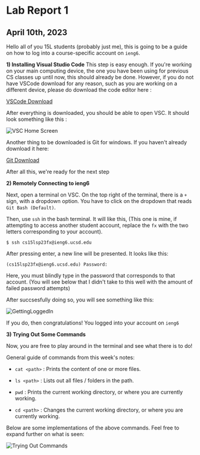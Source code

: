 Lab Report 1
=
April 10th, 2023 
-

Hello all of you 15L students (probably just me), this is going to be a guide on how to log into a course-specific account on `ieng6`.

**1) Installing Visual Studio Code**
This step is easy enough. If you're working on your main computing device, the one you have been using for previous CS classes up until now, this should already be done. However, if you do not have VSCode download for any reason, such as you are working on a different device, please do download the code editor here :

[VSCode Download](https://code.visualstudio.com/download)

After everything is downloaded, you should be able to open VSC. It should look something like this :

![VSC Home Screen](https://rnguerrero.github.io/cse15l-lab-reports/VSCode%20Downloaded.png)

Another thing to be downloaded is Git for windows. If you haven't already download it here:

[Git Download](https://gitforwindows.org/)

After all this, we're ready for the next step

**2) Remotely Connecting to ieng6**

Next, open a terminal on VSC. On the top right of the terminal, there is a `+` sign, with a dropdown option. You have to click on the dropdown that reads `Git Bash (Default)`.

Then, use `ssh` in  the bash terminal. It will like this, (This one is mine, if attempting to access another student account, replace the `fx` with the two letters corresponding to your account).

`$ ssh cs15lsp23fx@ieng6.ucsd.edu`

After pressing enter, a new line will be presented. It looks like this:

`(cs15lsp23fx@ieng6.ucsd.edu) Password:`

Here, you must blindly type in the password that corresponds to that account. (You will see below that I didn't take to this well with the amount of failed password attempts)

After succsesfully doing so, you will see something like this:

![GettingLoggedIn](https://rnguerrero.github.io/cse15l-lab-reports/GettingLoggedIn.png)

If you do, then congratulations! You logged into your account on `ieng6`

**3) Trying Out Some Commands**

Now, you are free to play around in the terminal and see what there is to do!

General guide of commands from this week's notes:

- `cat <path>` : Prints the content of one or more files. 
  
- `ls <path>` : Lists out all files / folders in the path.
  
- `pwd` : Prints the current working directory, or where you are currently working.
  
- `cd <path>` : Changes the current working directory, or where you are currently working.

Below are some implementations of the above commands. Feel free to expand further on what is seen:

![Trying Out Commands](https://rnguerrero.github.io/cse15l-lab-reports/ExperimentingWithieng6.png)
